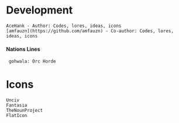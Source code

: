 # Development

    AceHank - Author: Codes, lores, ideas, icons
    [amfauzn](https://github.com/amfauzn) - Co-author: Codes, lores, ideas, icons

#### Nations Lines
     gohwala: Orc Horde

# Icons

    Unciv
    Fantasia
    TheNounProject
    FlatIcon

